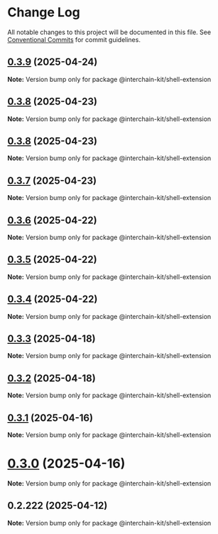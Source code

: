 # Change Log

All notable changes to this project will be documented in this file.
See [Conventional Commits](https://conventionalcommits.org) for commit guidelines.

## [0.3.9](https://github.com/interchain-kit/shell-extension/compare/@interchain-kit/shell-extension@0.3.8...@interchain-kit/shell-extension@0.3.9) (2025-04-24)

**Note:** Version bump only for package @interchain-kit/shell-extension

## [0.3.8](https://github.com/interchain-kit/shell-extension/compare/@interchain-kit/shell-extension@0.3.8...@interchain-kit/shell-extension@0.3.8) (2025-04-23)

**Note:** Version bump only for package @interchain-kit/shell-extension

## [0.3.8](https://github.com/interchain-kit/shell-extension/compare/@interchain-kit/shell-extension@0.3.7...@interchain-kit/shell-extension@0.3.8) (2025-04-23)

**Note:** Version bump only for package @interchain-kit/shell-extension

## [0.3.7](https://github.com/interchain-kit/shell-extension/compare/@interchain-kit/shell-extension@0.3.6...@interchain-kit/shell-extension@0.3.7) (2025-04-23)

**Note:** Version bump only for package @interchain-kit/shell-extension

## [0.3.6](https://github.com/interchain-kit/shell-extension/compare/@interchain-kit/shell-extension@0.3.5...@interchain-kit/shell-extension@0.3.6) (2025-04-22)

**Note:** Version bump only for package @interchain-kit/shell-extension

## [0.3.5](https://github.com/interchain-kit/shell-extension/compare/@interchain-kit/shell-extension@0.3.4...@interchain-kit/shell-extension@0.3.5) (2025-04-22)

**Note:** Version bump only for package @interchain-kit/shell-extension

## [0.3.4](https://github.com/interchain-kit/shell-extension/compare/@interchain-kit/shell-extension@0.3.3...@interchain-kit/shell-extension@0.3.4) (2025-04-22)

**Note:** Version bump only for package @interchain-kit/shell-extension

## [0.3.3](https://github.com/interchain-kit/shell-extension/compare/@interchain-kit/shell-extension@0.3.2...@interchain-kit/shell-extension@0.3.3) (2025-04-18)

**Note:** Version bump only for package @interchain-kit/shell-extension

## [0.3.2](https://github.com/interchain-kit/shell-extension/compare/@interchain-kit/shell-extension@0.3.1...@interchain-kit/shell-extension@0.3.2) (2025-04-18)

**Note:** Version bump only for package @interchain-kit/shell-extension

## [0.3.1](https://github.com/interchain-kit/shell-extension/compare/@interchain-kit/shell-extension@0.3.0...@interchain-kit/shell-extension@0.3.1) (2025-04-16)

**Note:** Version bump only for package @interchain-kit/shell-extension

# [0.3.0](https://github.com/interchain-kit/shell-extension/compare/@interchain-kit/shell-extension@0.2.222...@interchain-kit/shell-extension@0.3.0) (2025-04-16)

**Note:** Version bump only for package @interchain-kit/shell-extension

## 0.2.222 (2025-04-12)

**Note:** Version bump only for package @interchain-kit/shell-extension
